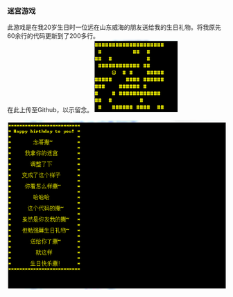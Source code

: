 ﻿### 迷宫游戏  
此游戏是在我20岁生日时一位远在山东威海的朋友送给我的生日礼物。将我原先60余行的代码更新到了200多行。  
在此上传至Github，以示留念。
![Game Start](https://github.com/OctopusLian/PlayMaze/blob/master/MazeDemo/GameStart.png)  

![Surprise](https://github.com/OctopusLian/PlayMaze/blob/master/MazeDemo/demo.png) 